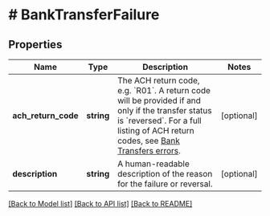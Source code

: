 # # BankTransferFailure

## Properties

Name | Type | Description | Notes
------------ | ------------- | ------------- | -------------
**ach_return_code** | **string** | The ACH return code, e.g. &#x60;R01&#x60;.  A return code will be provided if and only if the transfer status is &#x60;reversed&#x60;. For a full listing of ACH return codes, see [Bank Transfers errors](https://plaid.com/docs/errors/bank-transfers/#ach-return-codes). | [optional]
**description** | **string** | A human-readable description of the reason for the failure or reversal. | [optional]

[[Back to Model list]](../../README.md#models) [[Back to API list]](../../README.md#endpoints) [[Back to README]](../../README.md)
